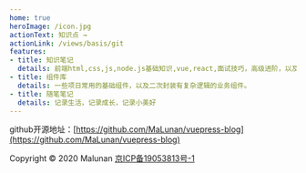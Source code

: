 ```yaml
---
home: true
heroImage: /icon.jpg
actionText: 知识点 →
actionLink: /views/basis/git
features:
- title: 知识笔记
  details: 前端html,css,js,node.js基础知识,vue,react,面试技巧，高级进阶，以及记录bug处理，后面会考虑写java的一些笔记。
- title: 组件库
  details: 一些项日常用的基础组件，以及二次封装有复杂逻辑的业务组件。
- title: 随笔笔记 
  details: 记录生活，记录成长，记录小美好
---
```


github开源地址：[https://github.com/MaLunan/vuepress-blog](https://github.com/MaLunan/vuepress-blog)


Copyright © 2020 Malunan  [京ICP备19053813号-1](https://beian.miit.gov.cn)
